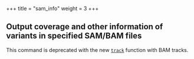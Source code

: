
+++
title = "sam_info"
weight = 3
+++


## Output coverage and other information of variants in specified SAM/BAM files



This command is deprecated with the new [`track`][1] function with BAM tracks.

 [1]:    /documentation/functions/track/
